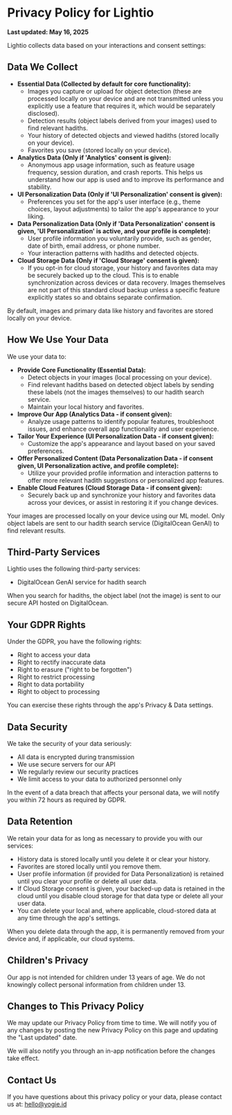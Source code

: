 # Privacy Policy for Lightio

**Last updated: May 16, 2025**

Lightio collects data based on your interactions and consent settings:

## Data We Collect

*   **Essential Data (Collected by default for core functionality):**
    *   Images you capture or upload for object detection (these are processed locally on your device and are not transmitted unless you explicitly use a feature that requires it, which would be separately disclosed).
    *   Detection results (object labels derived from your images) used to find relevant hadiths.
    *   Your history of detected objects and viewed hadiths (stored locally on your device).
    *   Favorites you save (stored locally on your device).
*   **Analytics Data (Only if 'Analytics' consent is given):**
    *   Anonymous app usage information, such as feature usage frequency, session duration, and crash reports. This helps us understand how our app is used and to improve its performance and stability.
*   **UI Personalization Data (Only if 'UI Personalization' consent is given):**
    *   Preferences you set for the app's user interface (e.g., theme choices, layout adjustments) to tailor the app's appearance to your liking.
*   **Data Personalization Data (Only if 'Data Personalization' consent is given, 'UI Personalization' is active, and your profile is complete):**
    *   User profile information you voluntarily provide, such as gender, date of birth, email address, or phone number.
    *   Your interaction patterns with hadiths and detected objects.
*   **Cloud Storage Data (Only if 'Cloud Storage' consent is given):**
    *   If you opt-in for cloud storage, your history and favorites data may be securely backed up to the cloud. This is to enable synchronization across devices or data recovery. Images themselves are not part of this standard cloud backup unless a specific feature explicitly states so and obtains separate confirmation.

By default, images and primary data like history and favorites are stored locally on your device.

## How We Use Your Data

We use your data to:

*   **Provide Core Functionality (Essential Data):**
    *   Detect objects in your images (local processing on your device).
    *   Find relevant hadiths based on detected object labels by sending these labels (not the images themselves) to our hadith search service.
    *   Maintain your local history and favorites.
*   **Improve Our App (Analytics Data - if consent given):**
    *   Analyze usage patterns to identify popular features, troubleshoot issues, and enhance overall app functionality and user experience.
*   **Tailor Your Experience (UI Personalization Data - if consent given):**
    *   Customize the app's appearance and layout based on your saved preferences.
*   **Offer Personalized Content (Data Personalization Data - if consent given, UI Personalization active, and profile complete):**
    *   Utilize your provided profile information and interaction patterns to offer more relevant hadith suggestions or personalized app features.
*   **Enable Cloud Features (Cloud Storage Data - if consent given):**
    *   Securely back up and synchronize your history and favorites data across your devices, or assist in restoring it if you change devices.

Your images are processed locally on your device using our ML model. Only object labels are sent to our hadith search service (DigitalOcean GenAI) to find relevant results.

## Third-Party Services

Lightio uses the following third-party services:

*   DigitalOcean GenAI service for hadith search

When you search for hadiths, the object label (not the image) is sent to our secure API hosted on DigitalOcean.

## Your GDPR Rights

Under the GDPR, you have the following rights:

*   Right to access your data
*   Right to rectify inaccurate data
*   Right to erasure ("right to be forgotten")
*   Right to restrict processing
*   Right to data portability
*   Right to object to processing

You can exercise these rights through the app's Privacy & Data settings.

## Data Security

We take the security of your data seriously:

*   All data is encrypted during transmission
*   We use secure servers for our API
*   We regularly review our security practices
*   We limit access to your data to authorized personnel only

In the event of a data breach that affects your personal data, we will notify you within 72 hours as required by GDPR.

## Data Retention

We retain your data for as long as necessary to provide you with our services:

*   History data is stored locally until you delete it or clear your history.
*   Favorites are stored locally until you remove them.
*   User profile information (if provided for Data Personalization) is retained until you clear your profile or delete all user data.
*   If Cloud Storage consent is given, your backed-up data is retained in the cloud until you disable cloud storage for that data type or delete all your user data.
*   You can delete your local and, where applicable, cloud-stored data at any time through the app's settings.

When you delete data through the app, it is permanently removed from your device and, if applicable, our cloud systems.

## Children's Privacy

Our app is not intended for children under 13 years of age. We do not knowingly collect personal information from children under 13.

## Changes to This Privacy Policy

We may update our Privacy Policy from time to time. We will notify you of any changes by posting the new Privacy Policy on this page and updating the "Last updated" date.

We will also notify you through an in-app notification before the changes take effect.

## Contact Us

If you have questions about this privacy policy or your data, please contact us at: hello@yogie.id
